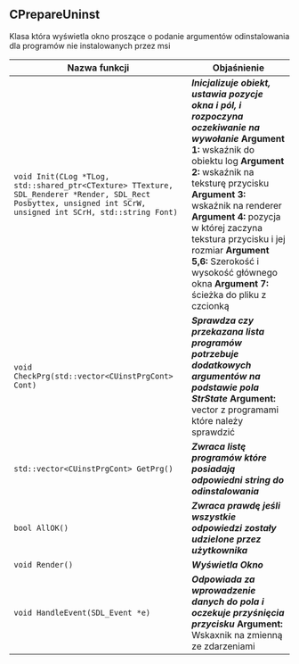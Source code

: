 ## **CPrepareUninst**

Klasa która wyświetla okno proszące o podanie argumentów odinstalowania dla programów nie instalowanych przez msi

| Nazwa funkcji                 | Objaśnienie                              |
| ----------------------------- | ---------------------------------------- |
| `void Init(CLog *TLog, std::shared_ptr<CTexture> TTexture, SDL_Renderer *Render, SDL_Rect Posbyttex, unsigned int SCrW,  unsigned int SCrH, std::string Font)` | ***Inicjalizuje obiekt, ustawia pozycje okna i pól, i rozpoczyna oczekiwanie na wywołanie*** **Argument 1:** wskaźnik do obiektu log **Argument 2:** wskaźnik na teksturę przycisku **Argument 3:** wskaźnik na renderer **Argument 4:** pozycja w której zaczyna tekstura przycisku i jej rozmiar **Argument 5,6:** Szerokość i wysokość głównego okna **Argument 7:** ścieżka do pliku z czcionką
| `void CheckPrg(std::vector<CUinstPrgCont> Cont)` | ***Sprawdza czy przekazana lista programów potrzebuje dodatkowych argumentów na podstawie pola StrState*** **Argument:** vector z programami które należy sprawdzić |
| `std::vector<CUinstPrgCont> GetPrg()` | ***Zwraca listę programów które posiadają odpowiedni string do odinstalowania*** |
| `bool AllOK()`                | ***Zwraca prawdę jeśli wszystkie odpowiedzi zostały udzielone przez użytkownika*** |
| `void Render()`               | ***Wyświetla Okno***                     |
| `void HandleEvent(SDL_Event *e)` | ***Odpowiada za wprowadzenie danych do pola i oczekuje przyśnięcia przycisku*** **Argument:** Wskaxnik na zmienną ze zdarzeniami |